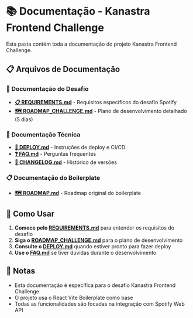 # 📚 Documentação - Kanastra Frontend Challenge

Esta pasta contém toda a documentação do projeto Kanastra Frontend Challenge.

## 📋 Arquivos de Documentação

### 🎯 Documentação do Desafio

- **[📋 REQUIREMENTS.md](./REQUIREMENTS.md)** - Requisitos específicos do desafio Spotify
- **[🗺️ ROADMAP_CHALLENGE.md](./ROADMAP_CHALLENGE.md)** - Plano de desenvolvimento detalhado (5 dias)

### 📖 Documentação Técnica

- **[🚀 DEPLOY.md](./DEPLOY.md)** - Instruções de deploy e CI/CD
- **[❓ FAQ.md](./FAQ.md)** - Perguntas frequentes
- **[📝 CHANGELOG.md](./CHANGELOG.md)** - Histórico de versões

### 📋 Documentação do Boilerplate

- **[🗺️ ROADMAP.md](./ROADMAP.md)** - Roadmap original do boilerplate

## 🎯 Como Usar

1. **Comece pelo [REQUIREMENTS.md](./REQUIREMENTS.md)** para entender os requisitos do desafio
2. **Siga o [ROADMAP_CHALLENGE.md](./ROADMAP_CHALLENGE.md)** para o plano de desenvolvimento
3. **Consulte o [DEPLOY.md](./DEPLOY.md)** quando estiver pronto para fazer deploy
4. **Use o [FAQ.md](./FAQ.md)** se tiver dúvidas durante o desenvolvimento

## 📝 Notas

- Esta documentação é específica para o desafio Kanastra Frontend Challenge
- O projeto usa o React Vite Boilerplate como base
- Todas as funcionalidades são focadas na integração com Spotify Web API
